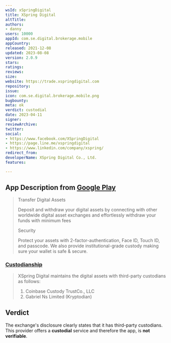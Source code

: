 ```yaml
---
wsId: xSpringDigital
title: XSpring Digital
altTitle: 
authors:
- danny
users: 10000
appId: com.se.digital.brokerage.mobile
appCountry: 
released: 2021-12-08
updated: 2023-08-08
version: 2.0.9
stars: 
ratings: 
reviews: 
size: 
website: https://trade.xspringdigital.com
repository: 
issue: 
icon: com.se.digital.brokerage.mobile.png
bugbounty: 
meta: ok
verdict: custodial
date: 2023-04-11
signer: 
reviewArchive: 
twitter: 
social:
- https://www.facebook.com/XSpringDigital
- https://page.line.me/xspringdigital
- https://www.linkedin.com/company/xspring/
redirect_from: 
developerName: XSpring Digital Co., Ltd.
features: 

---
```


## App Description from [Google Play](https://play.google.com/store/apps/details?id=com.se.digital.brokerage.mobile)

> Transfer Digital Assets
>
> Deposit and withdraw your digital assets by connecting with other worldwide digital asset exchanges and effortlessly withdraw your funds with minimum fees
>
> Security
>
> Protect your assets with 2-factor-authentication, Face ID, Touch ID, and passcode. We also provide institutional-grade custody making sure your wallet is safe & secure.

### [Custodianship](https://support-trade.xspringdigital.com/hc/en-us/articles/14451627787801-Risk-and-Asset-Keeping-Disclosure) 

> XSpring Digital maintains the digital assets with third-party custodians as follows:
>
> 1. Coinbase Custody TrustCo., LLC
> 2. Gabriel Ns Limited (Kryptodian)

## Verdict 

The exchange's disclosure clearly states that it has third-party custodians. This provider offers a **custodial** service and therefore the app, is **not verifiable**.
